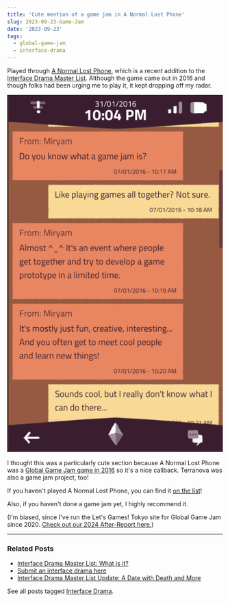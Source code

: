 ```yaml
---
title: 'Cute mention of a game jam in A Normal Lost Phone'
slug: 2023-09-23-Game-Jam
date: '2023-09-23'
tags:
  - global-game-jam
  - interface-drama
---
```


Played through [A Normal Lost Phone](https://store.steampowered.com/app/523210/A_Normal_Lost_Phone/), which is a recent addition to the [Interface Drama Master List](https://illuminesce.net/interface-drama). Although the game came out in 2016 and though folks had been urging me to play it, it kept dropping off my radar.

![Text: Do you know what a game jam is? Like playing games all together? Not sure. Almost ^_^ It's where people get together and develop a game together. You get to meet people and do cool things! Sounds cool, but I don't know what I could do there...](anlp.png)

I thought this was a particularly cute section because A Normal Lost Phone was a [Global Game Jam game in 2016](https://globalgamejam.org/2016/games/normal-lost-phone) so it's a nice callback. Terranova was also a game jam project, too!

If you haven't played A Normal Lost Phone, you can find it [on the list](https://illuminesce.net/interface-drama)!

Also, if you haven't done a game jam yet, I highly recommend it.

(I'm biased, since I've run the Let's Games! Tokyo site for Global Game Jam since 2020. [Check out our 2024 After-Report here.](/blog/posts/2024-02-07-Global-Game-Jam-2024-After-Report.html))

---

### Related Posts

* [Interface Drama Master List: What is it?](/blog/posts/2023-08-15-Interface-Drama-Master-List/)
* [Submit an interface drama here](https://forms.gle/NKXv94fuBjSoZ9pv6)
* [Interface Drama Master List Update: A Date with Death and More](/blog/posts/2024-01-21-Interface-Drama-Master-List-Update.html)

See all posts tagged [Interface Drama](/tags/interface-drama/).
